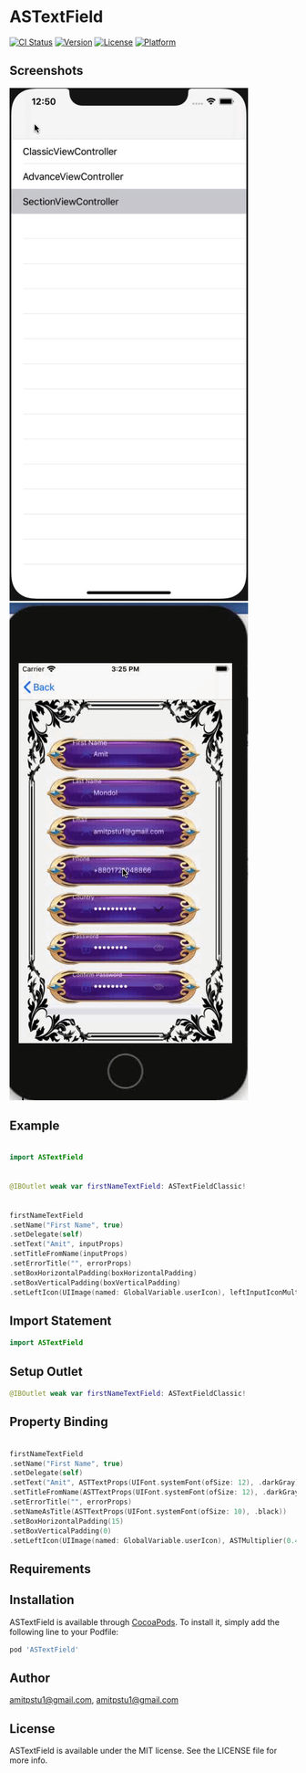 # ASTextField

[![CI Status](https://img.shields.io/travis/amitpstu1@gmail.com/ASTextField.svg?style=flat)](https://travis-ci.org/amitpstu1@gmail.com/ASTextField)
[![Version](https://img.shields.io/cocoapods/v/ASTextField.svg?style=flat)](https://cocoapods.org/pods/ASTextField)
[![License](https://img.shields.io/cocoapods/l/ASTextField.svg?style=flat)](https://cocoapods.org/pods/ASTextField)
[![Platform](https://img.shields.io/cocoapods/p/ASTextField.svg?style=flat)](https://cocoapods.org/pods/ASTextField)

Screenshots
---------
![ASTextField Screenshots](astextField_screenshot.gif)
![ASTextField Screenshots](astextField_d_screenshot.gif)

    
## Example
```swift

import ASTextField


@IBOutlet weak var firstNameTextField: ASTextFieldClassic!


firstNameTextField
.setName("First Name", true)
.setDelegate(self)
.setText("Amit", inputProps)
.setTitleFromName(inputProps)
.setErrorTitle("", errorProps)
.setBoxHorizontalPadding(boxHorizontalPadding)
.setBoxVerticalPadding(boxVerticalPadding)
.setLeftIcon(UIImage(named: GlobalVariable.userIcon), leftInputIconMultiplier, {textField, imageView, isOn in print(textField.getName() ?? "") })

```

## Import Statement
```swift
import ASTextField
```

## Setup Outlet
```swift
@IBOutlet weak var firstNameTextField: ASTextFieldClassic!
```

## Property Binding
```swift

firstNameTextField
.setName("First Name", true)
.setDelegate(self)
.setText("Amit", ASTTextProps(UIFont.systemFont(ofSize: 12), .darkGray))
.setTitleFromName(ASTTextProps(UIFont.systemFont(ofSize: 12), .darkGray))
.setErrorTitle("", errorProps)
.setNameAsTitle(ASTTextProps(UIFont.systemFont(ofSize: 10), .black))
.setBoxHorizontalPadding(15)
.setBoxVerticalPadding(0)
.setLeftIcon(UIImage(named: GlobalVariable.userIcon), ASTMultiplier(0.4, 0.4), {textField, imageView, isOn in print(textField.getName() ?? "") })

```

## Requirements

## Installation

ASTextField is available through [CocoaPods](https://cocoapods.org). To install
it, simply add the following line to your Podfile:

```ruby
pod 'ASTextField'
```

## Author

amitpstu1@gmail.com, amitpstu1@gmail.com

## License

ASTextField is available under the MIT license. See the LICENSE file for more info.
